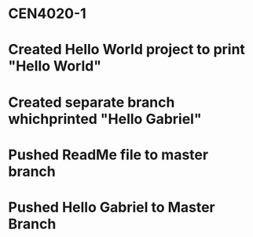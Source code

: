 # CEN4020-1
# Created Hello World project to print "Hello World"
# Created separate branch whichprinted "Hello Gabriel"
# Pushed ReadMe file to master branch
# Pushed Hello Gabriel to Master Branch
